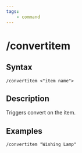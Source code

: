 ```yaml
---
tags:
    - command
---
```

# /convertitem

## Syntax
<!--cmd-syntax-start-->
```eqcommand
/convertitem <"item name">
```
<!--cmd-syntax-end-->

## Description
<!--cmd-desc-start-->
Triggers convert on the item.
<!--cmd-desc-end-->
## Examples
`/convertitem "Wishing Lamp"`